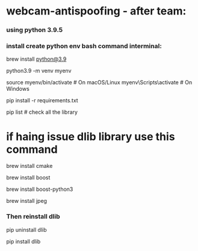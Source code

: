 # webcam-antispoofing - after team:

### using python 3.9.5

### install create python env bash command interminal:

brew install python@3.9  

python3.9 -m venv myenv

source myenv/bin/activate  # On macOS/Linux myenv\Scripts\activate  # On Windows

pip install -r requirements.txt

pip list # check all the library


# if haing issue dlib library use this command 

brew install cmake

brew install boost

brew install boost-python3

brew install jpeg

### Then reinstall dlib

pip uninstall dlib

pip install dlib

